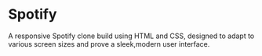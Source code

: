 # Spotify
A responsive Spotify clone build using HTML and CSS, designed to adapt to various screen sizes and prove a sleek,modern user interface.
